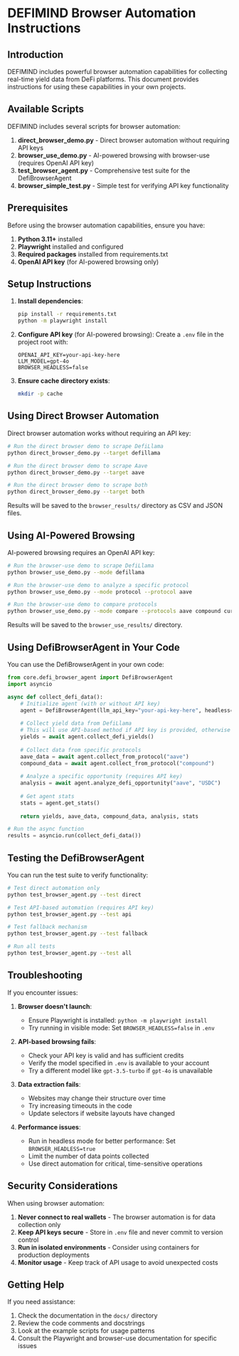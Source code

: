 # DEFIMIND Browser Automation Instructions

## Introduction

DEFIMIND includes powerful browser automation capabilities for collecting real-time yield data from DeFi platforms. This document provides instructions for using these capabilities in your own projects.

## Available Scripts

DEFIMIND includes several scripts for browser automation:

1. **direct_browser_demo.py** - Direct browser automation without requiring API keys
2. **browser_use_demo.py** - AI-powered browsing with browser-use (requires OpenAI API key)
3. **test_browser_agent.py** - Comprehensive test suite for the DefiBrowserAgent
4. **browser_simple_test.py** - Simple test for verifying API key functionality

## Prerequisites

Before using the browser automation capabilities, ensure you have:

1. **Python 3.11+** installed
2. **Playwright** installed and configured
3. **Required packages** installed from requirements.txt
4. **OpenAI API key** (for AI-powered browsing only)

## Setup Instructions

1. **Install dependencies**:
   ```bash
   pip install -r requirements.txt
   python -m playwright install
   ```

2. **Configure API key** (for AI-powered browsing):
   Create a `.env` file in the project root with:
   ```
   OPENAI_API_KEY=your-api-key-here
   LLM_MODEL=gpt-4o
   BROWSER_HEADLESS=false
   ```

3. **Ensure cache directory exists**:
   ```bash
   mkdir -p cache
   ```

## Using Direct Browser Automation

Direct browser automation works without requiring an API key:

```bash
# Run the direct browser demo to scrape DefiLlama
python direct_browser_demo.py --target defillama

# Run the direct browser demo to scrape Aave
python direct_browser_demo.py --target aave

# Run the direct browser demo to scrape both
python direct_browser_demo.py --target both
```

Results will be saved to the `browser_results/` directory as CSV and JSON files.

## Using AI-Powered Browsing

AI-powered browsing requires an OpenAI API key:

```bash
# Run the browser-use demo to scrape DefiLlama
python browser_use_demo.py --mode defillama

# Run the browser-use demo to analyze a specific protocol
python browser_use_demo.py --mode protocol --protocol aave

# Run the browser-use demo to compare protocols
python browser_use_demo.py --mode compare --protocols aave compound curve
```

Results will be saved to the `browser_use_results/` directory.

## Using DefiBrowserAgent in Your Code

You can use the DefiBrowserAgent in your own code:

```python
from core.defi_browser_agent import DefiBrowserAgent
import asyncio

async def collect_defi_data():
    # Initialize agent (with or without API key)
    agent = DefiBrowserAgent(llm_api_key="your-api-key-here", headless=False)
    
    # Collect yield data from DefiLlama
    # This will use API-based method if API key is provided, otherwise direct automation
    yields = await agent.collect_defi_yields()
    
    # Collect data from specific protocols
    aave_data = await agent.collect_from_protocol("aave")
    compound_data = await agent.collect_from_protocol("compound")
    
    # Analyze a specific opportunity (requires API key)
    analysis = await agent.analyze_defi_opportunity("aave", "USDC")
    
    # Get agent stats
    stats = agent.get_stats()
    
    return yields, aave_data, compound_data, analysis, stats

# Run the async function
results = asyncio.run(collect_defi_data())
```

## Testing the DefiBrowserAgent

You can run the test suite to verify functionality:

```bash
# Test direct automation only
python test_browser_agent.py --test direct

# Test API-based automation (requires API key)
python test_browser_agent.py --test api

# Test fallback mechanism
python test_browser_agent.py --test fallback

# Run all tests
python test_browser_agent.py --test all
```

## Troubleshooting

If you encounter issues:

1. **Browser doesn't launch**:
   - Ensure Playwright is installed: `python -m playwright install`
   - Try running in visible mode: Set `BROWSER_HEADLESS=false` in `.env`

2. **API-based browsing fails**:
   - Check your API key is valid and has sufficient credits
   - Verify the model specified in `.env` is available to your account
   - Try a different model like `gpt-3.5-turbo` if `gpt-4o` is unavailable

3. **Data extraction fails**:
   - Websites may change their structure over time
   - Try increasing timeouts in the code
   - Update selectors if website layouts have changed

4. **Performance issues**:
   - Run in headless mode for better performance: Set `BROWSER_HEADLESS=true`
   - Limit the number of data points collected
   - Use direct automation for critical, time-sensitive operations

## Security Considerations

When using browser automation:

1. **Never connect to real wallets** - The browser automation is for data collection only
2. **Keep API keys secure** - Store in `.env` file and never commit to version control
3. **Run in isolated environments** - Consider using containers for production deployments
4. **Monitor usage** - Keep track of API usage to avoid unexpected costs

## Getting Help

If you need assistance:

1. Check the documentation in the `docs/` directory
2. Review the code comments and docstrings
3. Look at the example scripts for usage patterns
4. Consult the Playwright and browser-use documentation for specific issues 